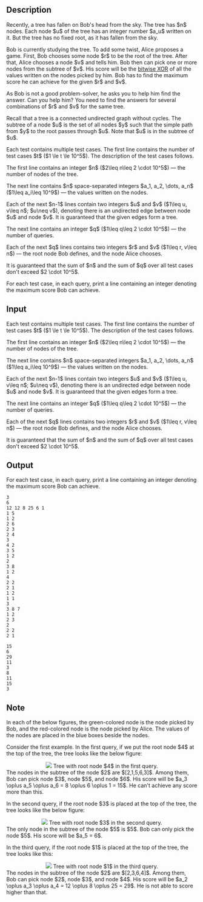 ## Description

<div><p>Recently, a tree has fallen on Bob's head from the sky. The tree has $n$ nodes. Each node $u$ of the tree has an integer number $a_u$ written on it. But the tree has no fixed root, as it has fallen from the sky.</p><p>Bob is currently studying the tree. To add some twist, Alice proposes a game. First, Bob chooses some node $r$ to be the root of the tree. After that, Alice chooses a node $v$ and tells him. Bob then can pick one or more nodes from the subtree of $v$. His score will be the <a href="https://en.wikipedia.org/wiki/Bitwise_operation#XOR">bitwise XOR</a> of all the values written on the nodes picked by him. Bob has to find the maximum score he can achieve for the given $r$ and $v$.</p><p>As Bob is not a good problem-solver, he asks you to help him find the answer. Can you help him? You need to find the answers for several combinations of $r$ and $v$ for the same tree.</p><p>Recall that a tree is a connected undirected graph without cycles. The subtree of a node $u$ is the set of all nodes $y$ such that the simple path from $y$ to the root passes through $u$. Note that $u$ is in the subtree of $u$.</p></div><div class="input-specification"><p>Each test contains multiple test cases. The first line contains the number of test cases $t$ ($1 \le t \le 10^5$). The description of the test cases follows.</p><p>The first line contains an integer $n$ ($2\leq n\leq 2 \cdot 10^5$)&nbsp;— the number of nodes of the tree. </p><p>The next line contains $n$ space-separated integers $a_1, a_2, \dots, a_n$ ($1\leq a_i\leq 10^9$)&nbsp;— the values written on the nodes. </p><p>Each of the next $n-1$ lines contain two integers $u$ and $v$ ($1\leq u, v\leq n$; $u\neq v$), denoting there is an undirected edge between node $u$ and node $v$. It is guaranteed that the given edges form a tree.</p><p>The next line contains an integer $q$ ($1\leq q\leq 2 \cdot 10^5$)&nbsp;— the number of queries. </p><p>Each of the next $q$ lines contains two integers $r$ and $v$ ($1\leq r, v\leq n$)&nbsp;— the root node Bob defines, and the node Alice chooses.</p><p>It is guaranteed that the sum of $n$ and the sum of $q$ over all test cases don't exceed $2 \cdot 10^5$.</p></div><div class="output-specification"><p>For each test case, in each query, print a line containing an integer denoting the maximum score Bob can achieve.</p></div>

## Input

<p>Each test contains multiple test cases. The first line contains the number of test cases $t$ ($1 \le t \le 10^5$). The description of the test cases follows.</p><p>The first line contains an integer $n$ ($2\leq n\leq 2 \cdot 10^5$)&nbsp;— the number of nodes of the tree. </p><p>The next line contains $n$ space-separated integers $a_1, a_2, \dots, a_n$ ($1\leq a_i\leq 10^9$)&nbsp;— the values written on the nodes. </p><p>Each of the next $n-1$ lines contain two integers $u$ and $v$ ($1\leq u, v\leq n$; $u\neq v$), denoting there is an undirected edge between node $u$ and node $v$. It is guaranteed that the given edges form a tree.</p><p>The next line contains an integer $q$ ($1\leq q\leq 2 \cdot 10^5$)&nbsp;— the number of queries. </p><p>Each of the next $q$ lines contains two integers $r$ and $v$ ($1\leq r, v\leq n$)&nbsp;— the root node Bob defines, and the node Alice chooses.</p><p>It is guaranteed that the sum of $n$ and the sum of $q$ over all test cases don't exceed $2 \cdot 10^5$.</p>

## Output

<p>For each test case, in each query, print a line containing an integer denoting the maximum score Bob can achieve.</p>





```input1|2,3,4,5,6,7,8,9,10,11,12,21,22,23,24,25,26,27
3
6
12 12 8 25 6 1
1 5
1 2
2 6
2 3
2 4
3
4 2
3 5
1 2
2
3 8
1 2
4
2 2
2 1
1 2
1 1
3
3 8 7
1 2
2 3
2
2 2
2 1
```




```output1
15
6
29
11
3
8
11
15
3
```



## Note

<p>In each of the below figures, the green-colored node is the node picked by Bob, and the red-colored node is the node picked by Alice. The values of the nodes are placed in the blue boxes beside the nodes.</p><p>Consider the first example. In the first query, if we put the root node $4$ at the top of the tree, the tree looks like the below figure: </p><center> <img class="tex-graphics" src="file://E2NrZsy5.png" style="max-width: 100.0%;max-height: 100.0%;">   <span class="tex-font-size-small">Tree with root node $4$ in the first query.</span> </center> The nodes in the subtree of the node $2$ are $[2,1,5,6,3]$. Among them, Bob can pick node $3$, node $5$, and node $6$. His score will be $a_3 \oplus a_5 \oplus a_6 = 8 \oplus 6 \oplus 1 = 15$. He can't achieve any score more than this.<p>In the second query, if the root node $3$ is placed at the top of the tree, the tree looks like the below figure: </p><center> <img class="tex-graphics" src="file://ncOxktuS.png" style="max-width: 100.0%;max-height: 100.0%;">   <span class="tex-font-size-small">Tree with root node $3$ in the second query.</span> </center> The only node in the subtree of the node $5$ is $5$. Bob can only pick the node $5$. His score will be $a_5 = 6$.<p>In the third query, if the root node $1$ is placed at the top of the tree, the tree looks like this: </p><center> <img class="tex-graphics" src="file://Zfd4auPE.png" style="max-width: 100.0%;max-height: 100.0%;">   <span class="tex-font-size-small">Tree with root node $1$ in the third query.</span> </center> The nodes in the subtree of the node $2$ are $[2,3,6,4]$. Among them, Bob can pick node $2$, node $3$, and node $4$. His score will be $a_2 \oplus a_3 \oplus a_4 = 12 \oplus 8 \oplus 25 = 29$. He is not able to score higher than that.
